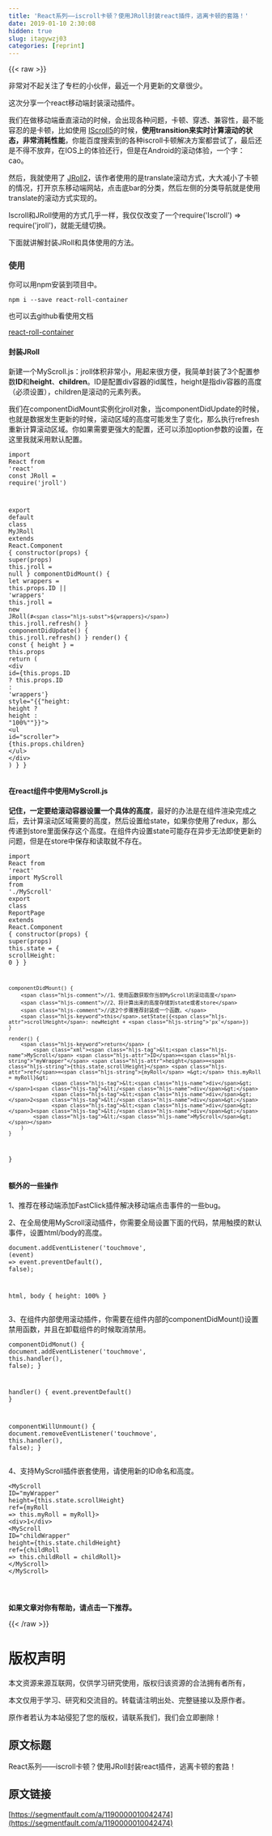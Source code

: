 ```yaml
---
title: 'React系列——iscroll卡顿？使用JRoll封装react插件，逃离卡顿的套路！' 
date: 2019-01-10 2:30:08
hidden: true
slug: itagywzj03
categories: [reprint]
---
```


{{< raw >}}

                    
<p>非常对不起关注了专栏的小伙伴，最近一个月更新的文章很少。</p>
<p>这次分享一个react移动端封装滚动插件。</p>
<p>我们在做移动端垂直滚动的时候，会出现各种问题，卡顿、穿透、兼容性，最不能容忍的是卡顿，比如使用 <a href="https://github.com/cubiq/iscroll" rel="nofollow noreferrer" target="_blank">IScroll5</a>的时候，<strong>使用transition来实时计算滚动的状态，非常消耗性能</strong>，你能百度搜索到的各种iscroll卡顿解决方案都尝试了，最后还是不得不放弃，在IOS上的体验还行，但是在Android的滚动体验，一个字：cao。</p>
<p>然后，我就使用了 <a href="https://github.com/chjtx/JRoll" rel="nofollow noreferrer" target="_blank">JRoll2</a>，该作者使用的是translate滚动方式，大大减小了卡顿的情况，打开京东移动端网站，点击底bar的分类，然后左侧的分类导航就是使用translate的滚动方式实现的。</p>
<p>Iscroll和JRoll使用的方式几乎一样，我仅仅改变了一个require('Iscroll') =&gt; require('jroll')，就能无缝切换。</p>
<p>下面就讲解封装JRoll和具体使用的方法。</p>
<h3 id="articleHeader0">使用</h3>
<p>你可以用npm安装到项目中。</p>
<div class="widget-codetool" style="display:none;">
      <div class="widget-codetool--inner">
      <span class="selectCode code-tool" data-toggle="tooltip" data-placement="top" title="" data-original-title="全选"></span>
      <span type="button" class="copyCode code-tool" data-toggle="tooltip" data-placement="top" data-clipboard-text="npm i --save react-roll-container" title="" data-original-title="复制"></span>
      <span type="button" class="saveToNote code-tool" data-toggle="tooltip" data-placement="top" title="" data-original-title="放进笔记"></span>
      </div>
      </div><pre class="hljs mel"><code class="npm" style="word-break: break-word; white-space: initial;">npm i --save react-<span class="hljs-keyword">roll</span>-<span class="hljs-keyword">container</span></code></pre>
<p>也可以去github看使用文档</p>
<p><a href="https://github.com/hyy1115/react-roll-container" rel="nofollow noreferrer" target="_blank">react-roll-container</a></p>
<h4>封装JRoll</h4>
<p>新建一个MyScroll.js：jroll体积非常小，用起来很方便，我简单封装了3个配置参数<strong>ID</strong>和<strong>height</strong>、<strong>children</strong>。ID是配置div容器的id属性，height是指div容器的高度（必须设置），children是滚动的元素列表。</p>
<p>我们在componentDidMount实例化jroll对象，当componentDidUpdate的时候，也就是数据发生更新的时候，滚动区域的高度可能发生了变化，那么执行refresh重新计算滚动区域。你如果需要更强大的配置，还可以添加option参数的设置，在这里我就采用默认配置。</p>
<div class="widget-codetool" style="display:none;">
      <div class="widget-codetool--inner">
      <span class="selectCode code-tool" data-toggle="tooltip" data-placement="top" title="" data-original-title="全选"></span>
      <span type="button" class="copyCode code-tool" data-toggle="tooltip" data-placement="top" data-clipboard-text="import React from 'react'
const JRoll = require('jroll')

export default class MyJRoll extends React.Component {
    constructor(props) {
        super(props)
        this.jroll = null
    }
    componentDidMount() {
        let wrappers = this.props.ID || 'wrappers'
        this.jroll = new JRoll(`#${wrappers}`)
        this.jroll.refresh()
    }
    componentDidUpdate() {
        this.jroll.refresh()
    }
    render() {
        const { height } = this.props
        return (
            <div id={this.props.ID ? this.props.ID : 'wrappers'} style="{{"height: height ? height : &quot;100%&quot;"}}">
                <ul id=&quot;scroller&quot;>
                    {this.props.children}
                </ul>
            </div>
        )
    }
}
" title="" data-original-title="复制"></span>
      <span type="button" class="saveToNote code-tool" data-toggle="tooltip" data-placement="top" title="" data-original-title="放进笔记"></span>
      </div>
      </div><pre class="hljs javascript"><code><span class="hljs-keyword">import</span> React <span class="hljs-keyword">from</span> <span class="hljs-string">'react'</span>
<span class="hljs-keyword">const</span> JRoll = <span class="hljs-built_in">require</span>(<span class="hljs-string">'jroll'</span>)

<span class="hljs-keyword">export</span> <span class="hljs-keyword">default</span> <span class="hljs-class"><span class="hljs-keyword">class</span> <span class="hljs-title">MyJRoll</span> <span class="hljs-keyword">extends</span> <span class="hljs-title">React</span>.<span class="hljs-title">Component</span> </span>{
    <span class="hljs-keyword">constructor</span>(props) {
        <span class="hljs-keyword">super</span>(props)
        <span class="hljs-keyword">this</span>.jroll = <span class="hljs-literal">null</span>
    }
    componentDidMount() {
        <span class="hljs-keyword">let</span> wrappers = <span class="hljs-keyword">this</span>.props.ID || <span class="hljs-string">'wrappers'</span>
        <span class="hljs-keyword">this</span>.jroll = <span class="hljs-keyword">new</span> JRoll(<span class="hljs-string">`#<span class="hljs-subst">${wrappers}</span>`</span>)
        <span class="hljs-keyword">this</span>.jroll.refresh()
    }
    componentDidUpdate() {
        <span class="hljs-keyword">this</span>.jroll.refresh()
    }
    render() {
        <span class="hljs-keyword">const</span> { height } = <span class="hljs-keyword">this</span>.props
        <span class="hljs-keyword">return</span> (
            <span class="xml"><span class="hljs-tag">&lt;<span class="hljs-name">div</span> <span class="hljs-attr">id</span>=<span class="hljs-string">{this.props.ID</span> ? <span class="hljs-attr">this.props.ID</span> <span class="hljs-attr">:</span> '<span class="hljs-attr">wrappers</span>'} <span class="hljs-attr">style</span>=<span class="hljs-string">"{{"height:</span> <span class="hljs-attr">height</span> ? <span class="hljs-attr">height</span> <span class="hljs-attr">:</span> "<span class="hljs-attr">100</span>%""}}"&gt;</span>
                <span class="hljs-tag">&lt;<span class="hljs-name">ul</span> <span class="hljs-attr">id</span>=<span class="hljs-string">"scroller"</span>&gt;</span>
                    {this.props.children}
                <span class="hljs-tag">&lt;/<span class="hljs-name">ul</span>&gt;</span>
            <span class="hljs-tag">&lt;/<span class="hljs-name">div</span>&gt;</span></span>
        )
    }
}
</code></pre>
<h4>在react组件中使用MyScroll.js</h4>
<p><strong>记住，一定要给滚动容器设置一个具体的高度</strong>，最好的办法是在组件渲染完成之后，去计算滚动区域需要的高度，然后设置给state，如果你使用了redux，那么传递到store里面保存这个高度。在组件内设置state可能存在异步无法即使更新的问题，但是在store中保存和读取就不存在。</p>
<div class="widget-codetool" style="display:none;">
      <div class="widget-codetool--inner">
      <span class="selectCode code-tool" data-toggle="tooltip" data-placement="top" title="" data-original-title="全选"></span>
      <span type="button" class="copyCode code-tool" data-toggle="tooltip" data-placement="top" data-clipboard-text="import React from 'react'
import MyScroll from './MyScroll'
export class ReportPage extends React.Component {
    constructor(props) {
        super(props)
        this.state = {
            scrollHeight: 0
        }
    }
    
    componentDidMount() {
        //1、使用函数获取你当前MyScroll的滚动高度
        //2、将计算出来的高度存储到state或者store
        //这2个步骤推荐封装成一个函数。
        this.setState({scrollHeight: newHeight + 'px'})
    }
    
    render() {
        return (
            <MyScroll ID=&quot;myWrapper&quot; height={this.state.scrollHeight} ref={myRoll => this.myRoll = myRoll}>
                  <div>1</div>
                  <div>2</div>
                  <div>3</div>
            </MyScroll>
        )
    }
}
" title="" data-original-title="复制"></span>
      <span type="button" class="saveToNote code-tool" data-toggle="tooltip" data-placement="top" title="" data-original-title="放进笔记"></span>
      </div>
      </div><pre class="hljs javascript"><code><span class="hljs-keyword">import</span> React <span class="hljs-keyword">from</span> <span class="hljs-string">'react'</span>
<span class="hljs-keyword">import</span> MyScroll <span class="hljs-keyword">from</span> <span class="hljs-string">'./MyScroll'</span>
<span class="hljs-keyword">export</span> <span class="hljs-class"><span class="hljs-keyword">class</span> <span class="hljs-title">ReportPage</span> <span class="hljs-keyword">extends</span> <span class="hljs-title">React</span>.<span class="hljs-title">Component</span> </span>{
    <span class="hljs-keyword">constructor</span>(props) {
        <span class="hljs-keyword">super</span>(props)
        <span class="hljs-keyword">this</span>.state = {
            <span class="hljs-attr">scrollHeight</span>: <span class="hljs-number">0</span>
        }
    }
    
    componentDidMount() {
        <span class="hljs-comment">//1、使用函数获取你当前MyScroll的滚动高度</span>
        <span class="hljs-comment">//2、将计算出来的高度存储到state或者store</span>
        <span class="hljs-comment">//这2个步骤推荐封装成一个函数。</span>
        <span class="hljs-keyword">this</span>.setState({<span class="hljs-attr">scrollHeight</span>: newHeight + <span class="hljs-string">'px'</span>})
    }
    
    render() {
        <span class="hljs-keyword">return</span> (
            <span class="xml"><span class="hljs-tag">&lt;<span class="hljs-name">MyScroll</span> <span class="hljs-attr">ID</span>=<span class="hljs-string">"myWrapper"</span> <span class="hljs-attr">height</span>=<span class="hljs-string">{this.state.scrollHeight}</span> <span class="hljs-attr">ref</span>=<span class="hljs-string">{myRoll</span> =&gt;</span> this.myRoll = myRoll}&gt;
                  <span class="hljs-tag">&lt;<span class="hljs-name">div</span>&gt;</span>1<span class="hljs-tag">&lt;/<span class="hljs-name">div</span>&gt;</span>
                  <span class="hljs-tag">&lt;<span class="hljs-name">div</span>&gt;</span>2<span class="hljs-tag">&lt;/<span class="hljs-name">div</span>&gt;</span>
                  <span class="hljs-tag">&lt;<span class="hljs-name">div</span>&gt;</span>3<span class="hljs-tag">&lt;/<span class="hljs-name">div</span>&gt;</span>
            <span class="hljs-tag">&lt;/<span class="hljs-name">MyScroll</span>&gt;</span></span>
        )
    }
}
</code></pre>
<h4>额外的一些操作</h4>
<p>1、推荐在移动端添加FastClick插件解决移动端点击事件的一些bug。</p>
<p>2、在全局使用MyScroll滚动插件，你需要全局设置下面的代码，禁用触摸的默认事件，设置html/body的高度。</p>
<div class="widget-codetool" style="display:none;">
      <div class="widget-codetool--inner">
      <span class="selectCode code-tool" data-toggle="tooltip" data-placement="top" title="" data-original-title="全选"></span>
      <span type="button" class="copyCode code-tool" data-toggle="tooltip" data-placement="top" data-clipboard-text="document.addEventListener('touchmove', (event) => event.preventDefault(), false);


html, body {
    height: 100%
}
" title="" data-original-title="复制"></span>
      <span type="button" class="saveToNote code-tool" data-toggle="tooltip" data-placement="top" title="" data-original-title="放进笔记"></span>
      </div>
      </div><pre class="hljs coffeescript"><code><span class="hljs-built_in">document</span>.addEventListener(<span class="hljs-string">'touchmove'</span>, <span class="hljs-function"><span class="hljs-params">(event)</span> =&gt;</span> event.preventDefault(), <span class="hljs-literal">false</span>);


html, body {
    height: <span class="hljs-number">100</span>%
}
</code></pre>
<p>3、在组件内部使用滚动插件，你需要在组件内部的componentDidMount()设置禁用函数，并且在卸载组件的时候取消禁用。</p>
<div class="widget-codetool" style="display:none;">
      <div class="widget-codetool--inner">
      <span class="selectCode code-tool" data-toggle="tooltip" data-placement="top" title="" data-original-title="全选"></span>
      <span type="button" class="copyCode code-tool" data-toggle="tooltip" data-placement="top" data-clipboard-text="componentDidMonut() {
    document.addEventListener('touchmove', this.handler(), false);
}

handler() {
    event.preventDefault()
}

componentWillUnmount() {
    document.removeEventListener('touchmove', this.handler(), false);
}
" title="" data-original-title="复制"></span>
      <span type="button" class="saveToNote code-tool" data-toggle="tooltip" data-placement="top" title="" data-original-title="放进笔记"></span>
      </div>
      </div><pre class="hljs aspectj"><code>componentDidMonut() {
    document.addEventListener(<span class="hljs-string">'touchmove'</span>, <span class="hljs-keyword">this</span>.<span class="hljs-keyword">handler</span>(), <span class="hljs-keyword">false</span>);
}

<span class="hljs-keyword">handler</span>() {
    event.preventDefault()
}

componentWillUnmount() {
    document.removeEventListener(<span class="hljs-string">'touchmove'</span>, <span class="hljs-keyword">this</span>.<span class="hljs-keyword">handler</span>(), <span class="hljs-keyword">false</span>);
}
</code></pre>
<p>4、支持MyScroll插件嵌套使用，请使用新的ID命名和高度。</p>
<div class="widget-codetool" style="display:none;">
      <div class="widget-codetool--inner">
      <span class="selectCode code-tool" data-toggle="tooltip" data-placement="top" title="" data-original-title="全选"></span>
      <span type="button" class="copyCode code-tool" data-toggle="tooltip" data-placement="top" data-clipboard-text="<MyScroll ID=&quot;myWrapper&quot; height={this.state.scrollHeight} ref={myRoll => this.myRoll = myRoll}>
         <div>1</div>
         <MyScroll ID=&quot;childWrapper&quot; height={this.state.childHeight} ref={childRoll => this.childRoll = childRoll}>
         </MyScroll>
</MyScroll>

" title="" data-original-title="复制"></span>
      <span type="button" class="saveToNote code-tool" data-toggle="tooltip" data-placement="top" title="" data-original-title="放进笔记"></span>
      </div>
      </div><pre class="hljs xml"><code><span class="hljs-tag">&lt;<span class="hljs-name">MyScroll</span> <span class="hljs-attr">ID</span>=<span class="hljs-string">"myWrapper"</span> <span class="hljs-attr">height</span>=<span class="hljs-string">{this.state.scrollHeight}</span> <span class="hljs-attr">ref</span>=<span class="hljs-string">{myRoll</span> =&gt;</span> this.myRoll = myRoll}&gt;
         <span class="hljs-tag">&lt;<span class="hljs-name">div</span>&gt;</span>1<span class="hljs-tag">&lt;/<span class="hljs-name">div</span>&gt;</span>
         <span class="hljs-tag">&lt;<span class="hljs-name">MyScroll</span> <span class="hljs-attr">ID</span>=<span class="hljs-string">"childWrapper"</span> <span class="hljs-attr">height</span>=<span class="hljs-string">{this.state.childHeight}</span> <span class="hljs-attr">ref</span>=<span class="hljs-string">{childRoll</span> =&gt;</span> this.childRoll = childRoll}&gt;
         <span class="hljs-tag">&lt;/<span class="hljs-name">MyScroll</span>&gt;</span>
<span class="hljs-tag">&lt;/<span class="hljs-name">MyScroll</span>&gt;</span>

</code></pre>
<p><strong>如果文章对你有帮助，请点击一下推荐。</strong></p>

                
{{< /raw >}}

# 版权声明
本文资源来源互联网，仅供学习研究使用，版权归该资源的合法拥有者所有，

本文仅用于学习、研究和交流目的。转载请注明出处、完整链接以及原作者。

原作者若认为本站侵犯了您的版权，请联系我们，我们会立即删除！

## 原文标题
React系列——iscroll卡顿？使用JRoll封装react插件，逃离卡顿的套路！

## 原文链接
[https://segmentfault.com/a/1190000010042474](https://segmentfault.com/a/1190000010042474)

